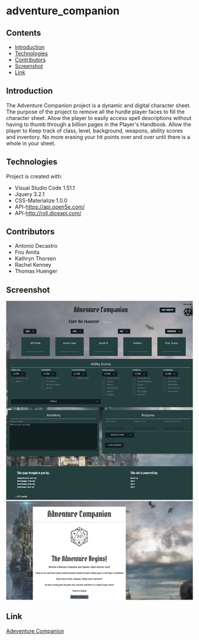 # adventure_companion

## Contents

* [Introduction](#Introduction)
* [Technologies](#Technologies)
* [Contributors](#Contributors)
* [Screenshot](#Screenshot)
* [Link](#Link)

## Introduction

The Adventure Companion project is a dynamic and digital character sheet.
The purpose of the project to remove all the hurdle player faces to fill the character sheet.
Allow the player to easily access spell descriptions without having to thumb through a billion pages in the Player's Handbook.
Allow the player to Keep track of class, level, background, weapons, ability scores and inventory.
No more erasing your hit points over and over until there is a whole in your sheet.

## Technologies

Project is created with:

* Visual Studio Code 1.51.1
* Jquery 3.2.1
* CSS-Materialize 1.0.0
* API-https://api.open5e.com/
* API-http://roll.diceapi.com/

## Contributors

* Antonio Decastro
* Fnu Amita
* Kathryn Thorsen
* Rachel Kenney
* Thomas Huenger

## Screenshot

![image](./assets/images/charactersheet.png)
![image](./assets/images/welcome.png)


## Link

[Adeventure Companion]()
